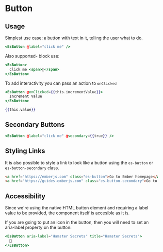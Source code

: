 # Button

## Usage

Simplest use case: a button with text in it, telling the user what to do.

```handlebars
<EsButton @label="click me" />
```

Also supported- block use:

```handlebars
<EsButton>
  click me <span>🐹</span>
</EsButton>
```

To add interactivity you can pass an action to `onClicked`

```handlebars
<EsButton @onClicked={{this.incrementValue}}>
  Increment Value
</EsButton>

{{this.value}}
```

## Secondary Buttons

```handlebars
<EsButton @label="click me" @secondary={{true}} />
```

## Styling Links
It is also possible to style a link to look like a button using the `es-button` or `es-button-secondary` class.

```html
<a href="https://emberjs.com" class="es-button">Go to Ember homepage</a>
<a href="https://guides.emberjs.com" class="es-button-secondary">Go to the Guides</a>
```

## Accessibility

Since we're using the native HTML button element and requiring a label value to be provided, the component itself is accesible as it is.

If you are going to put an icon in the button, then you will need to set an aria-label property on the button:

```handlebars
<EsButton aria-label="Hamster Secrets" title="Hamster Secrets">
  🐹
</EsButton>
```
